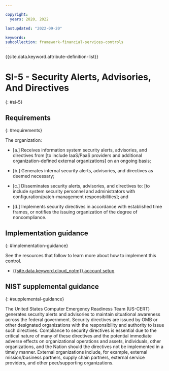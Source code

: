 ```yaml
---

copyright:
  years: 2020, 2022

lastupdated: "2022-09-20"

keywords: 
subcollection: framework-financial-services-controls
---
```


{{site.data.keyword.attribute-definition-list}}

# SI-5 - Security Alerts, Advisories, And Directives
{: #si-5}

## Requirements
{: #requirements}

The organization:

- \[a.\] Receives information system security alerts, advisories, and directives from [to include IaaS/PaaS providers and additional organization-defined external organizations] on an ongoing basis;

- \[b.\] Generates internal security alerts, advisories, and directives as deemed necessary;

- \[c.\] Disseminates security alerts, advisories, and directives to: [to include system security personnel and administrators with configuration/patch-management responsibilities]; and

- \[d.\] Implements security directives in accordance with established time frames, or notifies the issuing organization of the degree of noncompliance.

## Implementation guidance
{: #implementation-guidance}

See the resources that follow to learn more about how to implement this control.

- [{{site.data.keyword.cloud_notm}} account setup](/docs/framework-financial-services?topic=framework-financial-services-shared-account-setup)

## NIST supplemental guidance
{: #supplemental-guidance}

The United States Computer Emergency Readiness Team (US-CERT) generates security alerts and advisories to maintain situational awareness across the federal government. Security directives are issued by OMB or other designated organizations with the responsibility and authority to issue such directives. Compliance to security directives is essential due to the critical nature of many of these directives and the potential immediate adverse effects on organizational operations and assets, individuals, other organizations, and the Nation should the directives not be implemented in a timely manner. External organizations include, for example, external mission/business partners, supply chain partners, external service providers, and other peer/supporting organizations.

